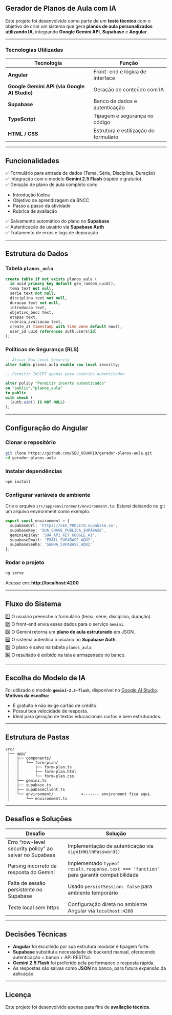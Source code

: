 ##  Gerador de Planos de Aula com IA

Este projeto foi desenvolvido como parte de um **teste técnico** com o objetivo de criar um sistema que gera **planos de aula personalizados utilizando IA**, integrando **Google Gemini API**, **Supabase** e **Angular**.

---

###  Tecnologias Utilizadas

| Tecnologia | Função |
|-------------|---------|
| **Angular** | Front-end e lógica de interface |
| **Google Gemini API (via Google AI Studio)** | Geração de conteúdo com IA |
| **Supabase** | Banco de dados e autenticação |
| **TypeScript** | Tipagem e segurança no código |
| **HTML / CSS** | Estrutura e estilização do formulário |

---

##  Funcionalidades

✅ Formulário para entrada de dados (Tema, Série, Disciplina, Duração)  
✅ Integração com o modelo **Gemini 2.5 Flash** (rápido e gratuito)  
✅ Geração de plano de aula completo com:
- Introdução lúdica  
- Objetivo de aprendizagem da BNCC  
- Passo a passo da atividade  
- Rubrica de avaliação  

✅ Salvamento automático do plano no **Supabase**  
✅ Autenticação de usuário via **Supabase Auth**  
✅ Tratamento de erros e logs de depuração  

---

##  Estrutura de Dados

###  Tabela `planos_aula`

```sql
create table if not exists planos_aula (
  id uuid primary key default gen_random_uuid(),
  tema text not null,
  serie text not null,
  disciplina text not null,
  duracao text not null,
  introducao text,
  objetivo_bncc text,
  etapas text,
  rubrica_avaliacao text,
  create_at timestamp with time zone default now(),
  user_id uuid references auth.users(id)
);
```

###  Políticas de Segurança (RLS)


```sql
-- Ativar Row Level Security
alter table planos_aula enable row level security;

-- Permitir INSERT apenas para usuários autenticados

alter policy "Permitir inserts autenticados"
on "public"."planos_aula"
to public
with check (
  (auth.uid() IS NOT NULL)
);
```

---

##  Configuração do Angular

###  Clonar o repositório

```bash
git clone https://github.com/SEU_USUARIO/gerador-planos-aula.git
cd gerador-planos-aula
```

###  Instalar dependências

```bash
npm install
```

###  Configurar variáveis de ambiente

Crie o arquivo `src/app/environment/environment.ts`:
Estarei deixando no git um arquivo environment como exemplo.

```typescript
export const environment = {
  supabaseUrl: 'https://SEU_PROJETO.supabase.co',
  supabaseKey: 'SUA_CHAVE_PUBLICA_SUPABASE',
  geminiApiKey: 'SUA_API_KEY_GOOGLE_AI',
  supabaseEmail: 'EMAIL_SUPABASE_AQUI',
  supabaseSenha: 'SENHA_SUPABASE_AQUI'
};
```
### Rodar o projeto

```bash
ng serve
```

Acesse em: **http://localhost:4200**

---

## Fluxo do Sistema

1️⃣ O usuário preenche o formulário (tema, série, disciplina, duração).  
2️⃣ O front-end envia esses dados para o serviço `Gemini`.  
3️⃣ O Gemini retorna um **plano de aula estruturado** em JSON.  
4️⃣ O sistema autentica o usuário no **Supabase Auth**.  
5️⃣ O plano é salvo na tabela `planos_aula`.  
6️⃣ O resultado é exibido na tela e armazenado no banco.  

---

## Escolha do Modelo de IA

Foi utilizado o modelo **`gemini-2.5-flash`**, disponível no [Google AI Studio](https://aistudio.google.com).  
**Motivos da escolha:**
- É gratuito e não exige cartão de crédito.  
- Possui boa velocidade de resposta.  
- Ideal para geração de textos educacionais curtos e bem estruturados.  

---



##  Estrutura de Pastas

```
src/
 ├── app/
 │   ├── components/
 │   │   └── form-plan/
 │   │       ├── form-plan.ts
 │   │       ├── form-plan.html
 │   │       └── form-plan.css
 │   ├── gemini.ts
 │   ├── supabase.ts
 │   ├── supabaseClient.ts
 │   └── environment/            <------- environment fica aqui.
 │       └── environment.ts
```

---

##  Desafios e Soluções

| Desafio | Solução |
|----------|----------|
| Erro “row-level security policy” ao salvar no Supabase | Implementação de autenticação via `signInWithPassword()` |
| Parsing incorreto da resposta do Gemini | Implementado `typeof result.response.text === 'function'` para garantir compatibilidade |
| Falta de sessão persistente no Supabase | Usado `persistSession: false` para ambiente temporário |
| Teste local sem https | Configuração direta no ambiente Angular via `localhost:4200` |

---

##  Decisões Técnicas

- **Angular** foi escolhido por sua estrutura modular e tipagem forte.  
- **Supabase** substitui a necessidade de backend manual, oferecendo autenticação + banco + API RESTful.  
- **Gemini 2.5 Flash** foi preferido pela performance e resposta rápida.  
- As respostas são salvas como **JSON** no banco, para futura expansão da aplicação.

---

## Licença

Este projeto foi desenvolvido apenas para fins de **avaliação técnica**.
